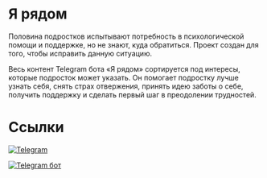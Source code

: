 # Я рядом
Половина подростков испытывают потребность в психологической помощи и поддержке, но не знают, куда обратиться. Проект создан для того, чтобы исправить данную ситуацию.

Весь контент Telegram бота «Я рядом» сортируется под интересы, которые подросток может указать. Он помогает подростку лучше узнать себя, снять страх отвержения, принять идею заботы о себе, получить поддержку и сделать первый шаг в преодолении трудностей.

# Ссылки

[![Telegram](https://img.shields.io/badge/-Telegram-2f3136?style=for-the-badge&logo=telegram)](https://t.me/lantrik)

[![Telegram бот](https://img.shields.io/badge/-Telegram_bot-2f3136?style=for-the-badge&logo=telegram)](https://t.me/imThereBot)
